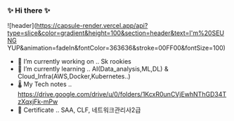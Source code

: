### ✨ Hi there ✨


![header](https://capsule-render.vercel.app/api?type=slice&color=gradient&height=100&section=header&text=I'm%20SEUNG YUP&animation=fadeIn&fontColor=363636&stroke=00FF00&fontSize=100)



- 🔭 I’m currently working on .. Sk rookies
- 🌱 I’m currently learning .. AI(Data_analysis,ML,DL) & Cloud_Infra(AWS,Docker,Kubernetes..)
- 🌡 My Tech notes .. https://drive.google.com/drive/u/0/folders/1KcxR0unCVjEwhNThGD34TzXqxjFk-mPw
- 🐸 Certificate .. SAA, CLF, 네트워크관리사2급
